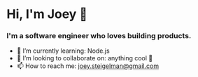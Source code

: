 <!--
**jsteigelman/jsteigelman** is a ✨ _special_ ✨ repository because its `README.md` (this file) appears on your GitHub profile.

Here are some ideas to get you started:

- 🔭 I’m currently working on ...
- 🌱 I’m currently learning ...
- 👯 I’m looking to collaborate on ...
- 🤔 I’m looking for help with ...
- 💬 Ask me about ...
- 📫 How to reach me: ...
- 😄 Pronouns: ...
- ⚡ Fun fact: ...
-->

# Hi, I'm Joey 👋

### I'm a software engineer who loves building products.

- 🌱 I’m currently learning: Node.js
- 👯 I’m looking to collaborate on: anything cool 🙂
- 📫 How to reach me: joey.steigelman@gmail.com
